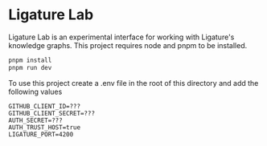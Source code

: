 # Ligature Lab

Ligature Lab is an experimental interface for working with Ligature's knowledge graphs.
This project requires node and pnpm to be installed.

```bash
pnpm install
pnpm run dev
```

To use this project create a .env file in the root of this directory and add the following values

```env
GITHUB_CLIENT_ID=???
GITHUB_CLIENT_SECRET=???
AUTH_SECRET=???
AUTH_TRUST_HOST=true
LIGATURE_PORT=4200
```

